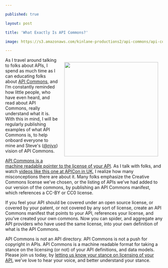 ---
published: true
layout: post
title: 'What Exactly Is API Commons?'
image: https://s3.amazonaws.com/kinlane-productions2/api-commons/api-commons-logo.png
---

<p><a href="http://apicommons.org/"><img style="padding: 15px;" src="https://s3.amazonaws.com/kinlane-productions2/api-commons/api-commons-logo.png" alt="" width="300" align="right" /></a>
<p>As I travel around talking to folks about APIs, I spend as much time as I can educating folks about <a href="http://apicommons.org/">API Commons</a>, and I&rsquo;m constantly reminded how little people, who have even heard, and read about API Commons, really understand what it is. With this in mind, I will be regularly publishing examples of what API Commons is, to help onboard everyone to mine and Steve's (<a href="https://twitter.com/njyx">@njyx</a>) vision of API Commons.
<p><span style="text-decoration: underline;">API Commons is a machine readable pointer to the license of your API</span>. As I talk with folks, and watch <a href="https://www.youtube.com/watch?v=FJ3-yFWYtrk">videos like this one at APICon in UK</a>, I realize how many misconceptions there are about it. Many folks emphasize the Creative Commons license we&rsquo;ve chosen, or the listing of APIs we&rsquo;ve had added to our version of the commons, by publishing an API Commons manifest, which references a CC-BY or CC0 license.
<p>If you feel your API should be covered under an open source license, or covered by your patent, or not covered by any sort of license, create an API Commons manifest that points to your API, references your license, and you&rsquo;ve created your own commons. Now you can spider, and aggregate any API providers who have used the same license, into your own definition of what is the API Commons.
<p>API Commons is not an API directory. API Commons is not a push for copyright in APIs. API Commons is a machine readable format for taking a stance on the licensing (or not) of your API definitions, and data models. Please join us today, by <a href="http://apicommons.org/">letting us know your stance on licensing of your API</a>, we&rsquo;ve love to hear your voice, and better understand your stance.

